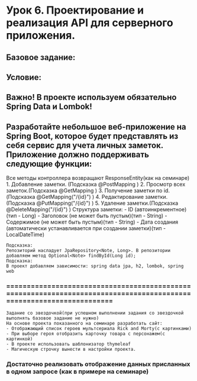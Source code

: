 # Урок 6. Проектирование и реализация API для серверного приложения.
## Базовое задание:
## Условие:
## Важно! В проекте используем обязательно Spring Data и Lombok!
## Разработайте небольшое веб-приложение на Spring Boot, которое будет представлять из себя сервис для учета личных заметок. Приложение должно поддерживать следующие функции:
  Все методы контроллера возвращают ResponseEntity(как на семинаре)
    1. Добавление заметки. (Подсказка @PostMapping )
    2. Просмотр всех заметок.(Подсказка @GetMapping )
    3. Получение заметки по id. (Подсказка @GetMapping("/{id}") )
    4. Редактирование заметки.(Подсказка @PutMapping("/{id}") )
    5. Удаление заметки.(Подсказка @DeleteMapping("/{id}") )
  Структура заметки:
    - ID (автоинкрементное)(тип - Long)
    - Заголовок (не может быть пустым)(тип - String)
    - Содержимое (не может быть пустым)(тип - String)
    - Дата создания (автоматически устанавливается при создании заметки)(тип - LocalDateTime)

    Подсказка:
    Репозиторий насладует JpaRepository<Note, Long>. В репозитории добавляем метод Optional<Note> findById(Long id);
    Подсказка:
    В проект добавляем зависимости: spring data jpa, h2, lombok, spring web
### ====================================================================================================================
    Задание со звездочкой(при успешном выполнении задания со звездочкой выполнять базовое задание не нужно)
    На основе проекта показанного на семинаре разработать сайт:
    - Отображающий список героев мультсериала Rick and Morty(с картинками)
    - При выборе героя отобразить карточку товара с персонажем(с картинкой)
    - В проекте использовать шаблонизатор thymeleaf
    - Магическую строчку вынести в настройки проекта.

### Достаточно реализовать отображение данных присланных в одном запросе (как в примере на семинаре)
